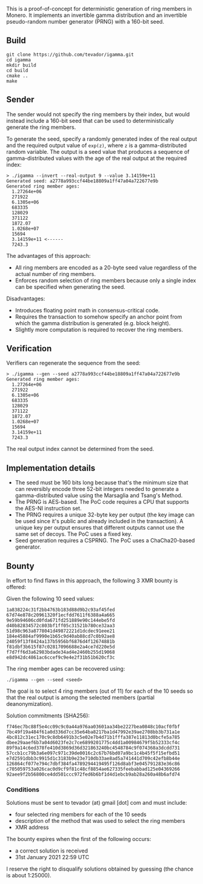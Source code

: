 This is a proof-of-concept for deterministic generation of ring members in Monero.
It implements an invertible gamma distribution and an invertible pseudo-random number generator (PRNG) with a 160-bit seed.

## Build

```
git clone https://github.com/tevador/igamma.git
cd igamma
mkdir build
cd build
cmake ..
make
```

## Sender

The sender would not specify the ring members by their index, but would instead include a 160-bit seed that can be used to deterministically
generate the ring members.

To generate the seed, specify a randomly generated index of the real output and the required output value
of `exp(z)`, where `z` is a gamma-distributed random variable. The output is a seed value that produces a sequence of
gamma-distributed values with the age of the real output at the required index:

```
> ./igamma --invert --real-output 9 --value 3.14159e+11
Generated seed: a2778a993ccf44be18809a1ff47a04a722677e9b
Generated ring member ages:
  1.27264e+06
  271922
  6.1305e+06
  683335
  128029
  371122
  1872.07
  1.0268e+07
  15694
  3.14159e+11 <------
  7243.3
```

The advantages of this approach:

* All ring members are encoded as a 20-byte seed value regardless of the actual number of ring members.
* Enforces random selection of ring members because only a single index can be specified when generating the seed.

Disadvantages:

* Introduces floating point math in consensus-critical code.
* Requires the transaction to somehow specify an anchor point from which the gamma distribution is generated (e.g. block height).
* Slightly more computation is required to recover the ring members.

## Verification

Verifiers can regenerate the sequence from the seed:

```
> ./igamma --gen --seed a2778a993ccf44be18809a1ff47a04a722677e9b
Generated ring member ages:
  1.27264e+06
  271922
  6.1305e+06
  683335
  128029
  371122
  1872.07
  1.0268e+07
  15694
  3.14159e+11
  7243.3
```

The real output index cannot be determined from the seed.

## Implementation details

* The seed must be 160 bits long because that's the minimum size that can reversibly encode three 52-bit integers needed to generate a gamma-distributed value using the Marsaglia and Tsang's Method.
* The PRNG is AES-based. The PoC code requires a CPU that supports the AES-NI instruction set.
* The PRNG requires a unique 32-byte key per output (the key image can be used since it's public and already included in the transaction). A unique key per output ensures that different outputs cannot use the same set of decoys. The PoC uses a fixed key.
* Seed generation requires a CSPRNG. The PoC uses a ChaCha20-based generator.

## Bounty

In effort to find flaws in this approach, the following 3 XMR bounty is offered:

Given the following 10 seed values:

```
1a838224c31f2bb4763b183d88d9b2c93af45fed
67d74e878c20961320f1ecfdd7611f6388a4a665
9e59b94606cd0fda671fd251889e90c144ebe5fd
d40b82834572c803bf1ff05c31521b780ce32aa3
51d98c963a8778041d49872221d1dcdec91eee21
184e45884af9990e1b65c9d40ab88cd7c0b92ae8
24059f13f8424a137b5956bf6876d4f12674881b
f81dbf3b615f87c02817096688e2a4ce7d220e5d
f7d7ff6d3a62983bdade34ad4e2460b255d19068
e8d942dc4861ac6ccef9c9e4e2f31b51b620cf3c
```

The ring member ages can be recovered using:

```
./igamma --gen --seed <seed>
```

The goal is to select 4 ring members (out of 11) for each of the 10 seeds so that the real output is among the selected members (partial deanonymization).

Solution commitments (SHA256):

```
f746ec7bc88f5e4cc09c9c0a44a976aa03601aa34be2227bea0848c10acf0fbf
7bc49f19a484f61a0d336d7cc35e64ba8217ba1d47992e39ae2708bb3b731a1e
4bc812c31ec170c9c8db6491b3c5e02e7b4d71b1fffa387e11813d0bcfe5a785
dbee29aaef6b7a04d6023fe2c7ce6899201775c4dd1a00984679f5b52333cf4c
89f9a14c6ed378fe410d3869d36d321863240bc4548784c9f074368a3dcdd731
57ccb1cc79b3a6e097c971c39de0016c2c67b76bd07a9bc1c4b45f5f15efbd51
e7d2591dbb3c9915d1c3183b9e23e710db33ae8ad5a741441d709c42efb8b44e
126864cf077e794c7dbf384fa4789294419495f126d8abf3e045791283e36c86
c705059753a026cac0d9cf9f81c48cf8854ae627335feebabbad125e04369266
92aee9f2b56800ce4dd501ccc972fed6b6bf1d4d1ebcb9ab28a260a48b6afd74
```

### Conditions

Solutions must be sent to tevador (at) gmail [dot] com and must include:

* four selected ring members for each of the 10 seeds
* description of the method that was used to select the ring members
* XMR address

The bounty expires when the first of the following occurs:
* a correct solution is received
* 31st January 2021 22:59 UTC

I reserve the right to disqualify solutions obtained by guessing (the chance is about 1:25000).

